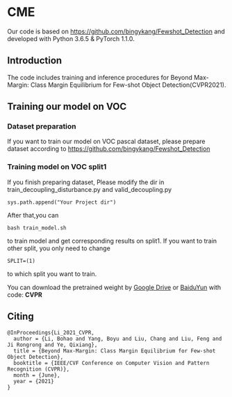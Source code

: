 # CME
Our code is based on https://github.com/bingykang/Fewshot_Detection and developed with Python 3.6.5 & PyTorch 1.1.0.
## Introduction
The code includes training and inference procedures for Beyond Max-Margin: Class Margin Equilibrium for Few-shot Object Detection(CVPR2021).
## Training our model on VOC
### Dataset preparation
If you want to train our model on VOC pascal dataset, please prepare dataset according to https://github.com/bingykang/Fewshot_Detection
### Training model on VOC split1
If you finish preparing dataset,
Please modify the dir in train_decoupling_disturbance.py and valid_decoupling.py
```
sys.path.append("Your Project dir")
```

After that,you can 
```
bash train_model.sh
```
to train model and get corresponding results on split1.
If you want to train other split, you only need to change
```
SPLIT=(1)
```
to which split you want to train.

You can download the pretrained weight by [Google Drive](https://drive.google.com/file/d/1-0Q2EqYXXb0dDm1J0e4dgyXeoQAesibU/view?usp=sharing) or [BaiduYun](https://pan.baidu.com/s/1WUrF0-dMyaS3InObBQa5zw ) with code: **CVPR** 

## Citing

```
@InProceedings{Li_2021_CVPR,
  author = {Li, Bohao and Yang, Boyu and Liu, Chang and Liu, Feng and Ji Rongrong and Ye, Qixiang},
  title = {Beyond Max-Margin: Class Margin Equilibrium for Few-shot Object Detection},
  booktitle = {IEEE/CVF Conference on Computer Vision and Pattern Recognition (CVPR)},
  month = {June},
  year = {2021}
}
```
